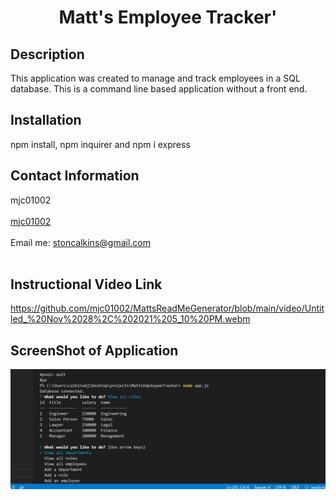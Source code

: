 
<h1 align="center">Matt's Employee Tracker'</h1>
  

## Description
This application was created to manage and track employees in a SQL database. This is a command line based application without a front end. 

## Installation
npm install, npm inquirer and npm i express

## Contact Information
mjc01002<br />
<br />
[mjc01002](https://github.com/mjc01002)<br />
<br />
Email me: stoncalkins@gmail.com<br /><br />

## Instructional Video Link
https://github.com/mjc01002/MattsReadMeGenerator/blob/main/video/Untitled_%20Nov%2028%2C%202021%205_10%20PM.webm

## ScreenShot of Application
![Image of Website](https://github.com/mjc01002/MattsEmployeeTracker/blob/main/assets/screenshot.PNG?raw=true)
